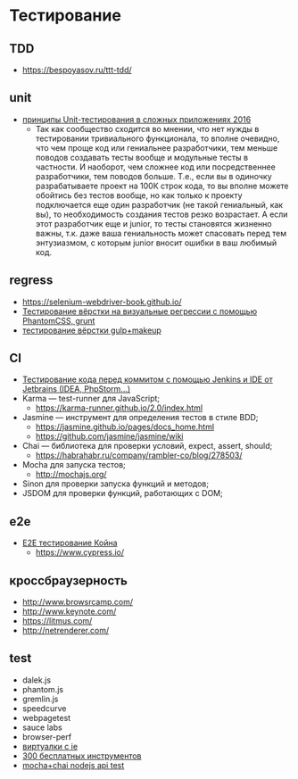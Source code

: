 # Тестирование

## TDD

 * https://bespoyasov.ru/ttt-tdd/

##  unit
	
 * [принципы Unit-тестирования в сложных приложениях 2016](https://habrahabr.ru/post/310826/)
	* Так как сообщество сходится во мнении, что нет нужды в тестировании тривиального функционала, то вполне очевидно, что чем проще код или гениальнее разработчики, тем меньше поводов создавать тесты вообще и модульные тесты в частности. И наоборот, чем сложнее код или посредственнее разработчики, тем поводов больше. Т.е., если вы в одиночку разрабатываете проект на 100К строк кода, то вы вполне можете обойтись без тестов вообще, но как только к проекту подключается еще один разработчик (не такой гениальный, как вы), то необходимость создания тестов резко возрастает. А если этот разработчик еще и junior, то тесты становятся жизненно важны, т.к. даже ваша гениальность может спасовать перед тем энтузиазмом, с которым junior вносит ошибки в ваш любимый код.

##  regress

 * https://selenium-webdriver-book.github.io/
 * [Тестирование вёрстки на визуальные регрессии с помощью PhantomCSS, grunt](http://habrahabr.ru/post/271379/)
 * [тестирование вёрстки gulp+makeup](https://habrahabr.ru/company/2gis/blog/277457/)

##  CI

 * [Тестирование кода перед коммитом с помощью Jenkins и IDE от Jetbrains (IDEA, PhpStorm...)](http://habrahabr.ru/post/182042/)
 *  Karma — test-runner для JavaScript;
	* https://karma-runner.github.io/2.0/index.html
 *  Jasmine — инструмент для определения тестов в стиле BDD;
	* https://jasmine.github.io/pages/docs_home.html
	* https://github.com/jasmine/jasmine/wiki
 *  Chai — библиотека для проверки условий, expect, assert, should;
	* https://habrahabr.ru/company/rambler-co/blog/278503/
 * Mocha для запуска тестов;
	* http://mochajs.org/
 * Sinon для проверки запуска функций и методов;
 * JSDOM для проверки функций, работающих с DOM;

## e2e

 * [Е2Е тестирование Койна](https://bespoyasov.ru/blog/coin-e2e-with-cypress/)
    * https://www.cypress.io/
 
##  кроссбраузерность

 * http://www.browsrcamp.com/
 * http://www.keynote.com/
 * https://litmus.com/
 * http://netrenderer.com/

##  test

 * dalek.js
 * phantom.js
 * gremlin.js
 * speedcurve
 * webpagetest
 * sauce labs
 * browser-perf
 * [виртуалки с ie](https://developer.microsoft.com/en-us/microsoft-edge/tools/vms/windows/)
 * [300 бесплатных инструментов](https://habrahabr.ru/post/250621/)
 * [mocha+chai nodejs api test](https://habrahabr.ru/post/308352/)


